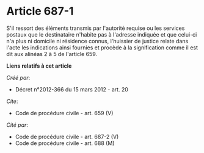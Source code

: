 # Article 687-1

S'il ressort des éléments transmis par l'autorité requise ou les services postaux que le destinataire n'habite pas à
l'adresse indiquée et que celui-ci n'a plus ni domicile ni résidence connus, l'huissier de justice relate dans l'acte les
indications ainsi fournies et procède à la signification comme il est dit aux alinéas 2 à 5 de l'article 659.

**Liens relatifs à cet article**

_Créé par_:

  - Décret n°2012-366 du 15 mars 2012 - art. 20

_Cite_:

  - Code de procédure civile - art. 659 (V)

_Cité par_:

  - Code de procédure civile - art. 687-2 (V)
  - Code de procédure civile - art. 688 (M)
